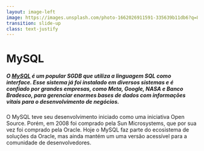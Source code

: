 ```yaml
---
layout: image-left
image: https://images.unsplash.com/photo-1662026911591-335639b11db6?q=80&w=2062&auto=format&fit=crop&ixlib=rb-4.1.0&ixid=M3wxMjA3fDB8MHxwaG90by1wYWdlfHx8fGVufDB8fHx8fA%3D%3D
transition: slide-up
class: text-justify
---
```


# MySQL

##### O [MySQL](https://www.mysql.com) é um popular SGDB que utiliza a linguagem SQL como interface. Esse sistema já foi instalado em diversos sistemas e é confiado por grandes empresas, como Meta, Google, NASA e Banco Bradesco, para gerenciar enormes bases de dados com informações vitais para o desenvolvimento de negócios.

O MySQL teve seu desenvolvimento iniciado como uma iniciativa Open Source. Porém, em 2008 foi comprado pela Sun Microsystems, que por sua vez foi comprado pela Oracle. Hoje o MySQL faz parte do ecosistema de soluções da Oracle, mas ainda mantém um uma versão acessível para a comunidade de desenvolvedores.